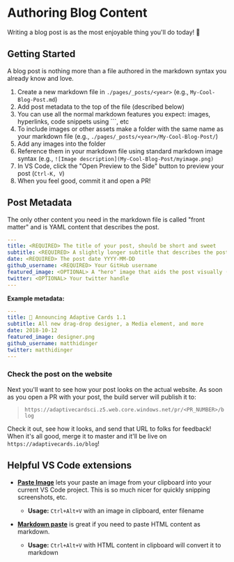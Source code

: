 # Authoring Blog Content

Writing a blog post is as the most enjoyable thing you'll do today! 💯

## Getting Started

A blog post is nothing more than a file authored in the markdown syntax you already know and love.

1. Create a new markdown file in `./pages/_posts/<year>` (e.g., `My-Cool-Blog-Post.md`)
2. Add post metadata to the top of the file (described below)
3. You can use all the normal markdown features you expect: images, hyperlinks, code snippets using ```, etc
4. To include images or other assets make a folder with the same name as your markdown file (e.g., `./pages/_posts/<year>/My-Cool-Blog-Post/`)
5. Add any images into the folder
6. Reference them in your markdown file using standard markdown image syntax (e.g., `![Image description](My-Cool-Blog-Post/myimage.png)`
7. In VS Code, click the "Open Preview to the Side" button to preview your post (`Ctrl-K, V`)
8. When you feel good, commit it and open a PR!

## Post Metadata

The only other content you need in the markdown file is called "front matter" and is YAML content that describes the post.

```yaml
---
title: <REQUIRED> The title of your post, should be short and sweet
subtitle: <REQUIRED> A slightly longer subtitle that describes the post content
date: <REQUIRED> The post date YYYY-MM-DD
github_username: <REQUIRED> Your GitHub username
featured_image: <OPTIONAL> A "hero" image that aids the post visually (approx dimensions 294x172)
twitter: <OPTIONAL> Your twitter handle
---
```

**Example metadata:**

```yaml
---
title: 🎉 Announcing Adaptive Cards 1.1
subtitle: All new drag-drop designer, a Media element, and more
date: 2018-10-12
featured_image: designer.png
github_username: matthidinger
twitter: matthidinger
---
```

### Check the post on the website

Next you'll want to see how your post looks on the actual website. As soon as you open a PR with your post, the build server will publish it to:

> `https://adaptivecardsci.z5.web.core.windows.net/pr/<PR_NUMBER>/blog`

Check it out, see how it looks, and send that URL to folks for feedback! When it's all good, merge it to master and it'll be live on `https://adaptivecards.io/blog`!

## Helpful VS Code extensions

- **[Paste Image](https://marketplace.visualstudio.com/items?itemName=mushan.vscode-paste-image)** lets your paste an image from your clipboard into your current VS Code project. This is so much nicer for quickly snipping screenshots, etc. 

  - **Usage:** `Ctrl+Alt+V` with an image in clipboard, enter filename

- **[Markdown paste](https://marketplace.visualstudio.com/items?itemName=telesoho.vscode-markdown-paste-image)** is great if you need to paste HTML content as markdown. 

	- **Usage:** `Ctrl+Alt+V` with HTML content in clipboard will convert it to markdown

